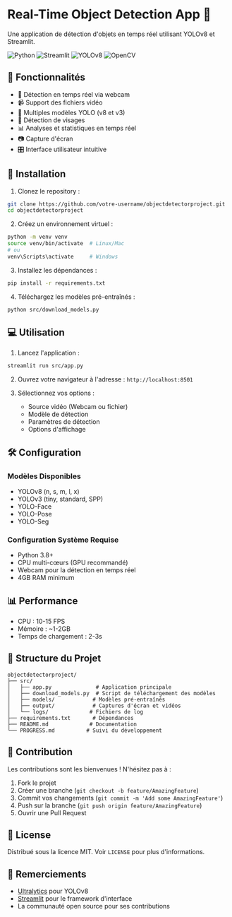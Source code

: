 # Real-Time Object Detection App 🎯

Une application de détection d'objets en temps réel utilisant YOLOv8 et Streamlit.

![Python](https://img.shields.io/badge/Python-3.8+-blue.svg)
![Streamlit](https://img.shields.io/badge/Streamlit-1.28+-red.svg)
![YOLOv8](https://img.shields.io/badge/YOLOv8-latest-green.svg)
![OpenCV](https://img.shields.io/badge/OpenCV-4.8+-yellow.svg)

## 🌟 Fonctionnalités

- 📸 Détection en temps réel via webcam
- 📹 Support des fichiers vidéo
- 🤖 Multiples modèles YOLO (v8 et v3)
- 👥 Détection de visages
- 📊 Analyses et statistiques en temps réel
- 📷 Capture d'écran
- 🎛️ Interface utilisateur intuitive

## 🚀 Installation

1. Clonez le repository :
```bash
git clone https://github.com/votre-username/objectdetectorproject.git
cd objectdetectorproject
```

2. Créez un environnement virtuel :
```bash
python -m venv venv
source venv/bin/activate  # Linux/Mac
# ou
venv\Scripts\activate     # Windows
```

3. Installez les dépendances :
```bash
pip install -r requirements.txt
```

4. Téléchargez les modèles pré-entraînés :
```bash
python src/download_models.py
```

## 💻 Utilisation

1. Lancez l'application :
```bash
streamlit run src/app.py
```

2. Ouvrez votre navigateur à l'adresse : `http://localhost:8501`

3. Sélectionnez vos options :
   - Source vidéo (Webcam ou fichier)
   - Modèle de détection
   - Paramètres de détection
   - Options d'affichage

## 🛠️ Configuration

### Modèles Disponibles
- YOLOv8 (n, s, m, l, x)
- YOLOv3 (tiny, standard, SPP)
- YOLO-Face
- YOLO-Pose
- YOLO-Seg

### Configuration Système Requise
- Python 3.8+
- CPU multi-cœurs (GPU recommandé)
- Webcam pour la détection en temps réel
- 4GB RAM minimum

## 📊 Performance

- CPU : 10-15 FPS
- Mémoire : ~1-2GB
- Temps de chargement : 2-3s

## 📁 Structure du Projet

```
objectdetectorproject/
├── src/
│   ├── app.py              # Application principale
│   ├── download_models.py  # Script de téléchargement des modèles
│   ├── models/            # Modèles pré-entraînés
│   ├── output/            # Captures d'écran et vidéos
│   └── logs/             # Fichiers de log
├── requirements.txt       # Dépendances
├── README.md             # Documentation
└── PROGRESS.md          # Suivi du développement
```

## 🤝 Contribution

Les contributions sont les bienvenues ! N'hésitez pas à :
1. Fork le projet
2. Créer une branche (`git checkout -b feature/AmazingFeature`)
3. Commit vos changements (`git commit -m 'Add some AmazingFeature'`)
4. Push sur la branche (`git push origin feature/AmazingFeature`)
5. Ouvrir une Pull Request

## 📝 License

Distribué sous la licence MIT. Voir `LICENSE` pour plus d'informations.

## 🙏 Remerciements

- [Ultralytics](https://github.com/ultralytics/yolov8) pour YOLOv8
- [Streamlit](https://streamlit.io/) pour le framework d'interface
- La communauté open source pour ses contributions 
